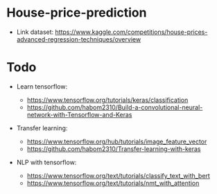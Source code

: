 # House-price-prediction

- Link dataset: https://www.kaggle.com/competitions/house-prices-advanced-regression-techniques/overview

# Todo
- Learn tensorflow: 
  - https://www.tensorflow.org/tutorials/keras/classification
  - https://github.com/habom2310/Build-a-convolutional-neural-network-with-Tensorflow-and-Keras

- Transfer learning: 
  - https://www.tensorflow.org/hub/tutorials/image_feature_vector
  - https://github.com/habom2310/Transfer-learning-with-keras

- NLP with tensorflow:
  - https://www.tensorflow.org/text/tutorials/classify_text_with_bert
  - https://www.tensorflow.org/text/tutorials/nmt_with_attention
